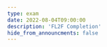 ```yaml
---
type: exam
date: 2022-08-04T09:00:00
description: 'FL2F Completion'
hide_from_announcments: false
---
```

